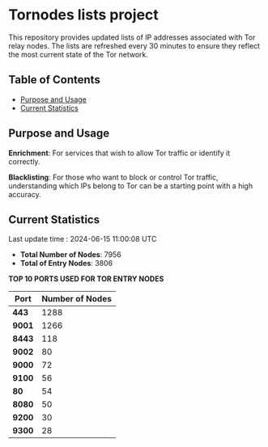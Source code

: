 # Tornodes lists project

This repository provides updated lists of IP addresses associated with Tor relay nodes. The lists are refreshed every 30 minutes to ensure they reflect the most current state of the Tor network.

## Table of Contents

- [Purpose and Usage](#purpose-and-usage)
- [Current Statistics](#current-statistics)


## Purpose and Usage

**Enrichment**: For services that wish to allow Tor traffic or identify it correctly.

**Blacklisting**: For those who want to block or control Tor traffic, understanding which IPs belong to Tor can be a starting point with a high accuracy.

## Current Statistics

Last update time : 2024-06-15 11:00:08 UTC

- **Total Number of Nodes**: 7956
- **Total of Entry Nodes**: 3806

**TOP 10 PORTS USED FOR TOR ENTRY NODES**

| **Port** | **Number of Nodes** |
|------|-----------------|
| **443**   | 1288  |
| **9001**   | 1266  |
| **8443**   | 118  |
| **9002**   | 80  |
| **9000**   | 72  |
| **9100**   | 56  |
| **80**   | 54  |
| **8080**   | 50  |
| **9200**   | 30  |
| **9300**   | 28  |

